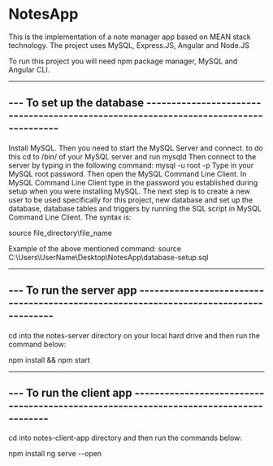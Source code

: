 # NotesApp
This is the implementation of a note manager app based on MEAN stack technology.
The project uses MySQL, Express.JS, Angular and Node.JS

To run this project you will need npm package manager, MySQL and Angular CLI.

---------------------------------------------------------------------------------------------------------------
--- To set up the database ------------------------------------------------------------------------------------
---------------------------------------------------------------------------------------------------------------
Install MySQL.
Then you need to start the MySQL Server and connect. to do this cd to /bin/ of your MySQL server and run mysqld
Then connect to the server by typing in the following command:
mysql -u root -p
Type in your MySQL root password.
Then open the MySQL Command Line Client. 
In MySQL Command Line Client type in the password you established during setup when you were installing MySQL.
The next step is to create a new user to be used specifically for this project, new database and set up the database, database tables and triggers 
by running the SQL script in MySQL Command Line Client. The syntax is:

source file_directory\file_name

Example of the above mentioned command: 
source C:\Users\UserName\Desktop\NotesApp\database-setup.sql

---------------------------------------------------------------------------------------------------------------
--- To run the server app -------------------------------------------------------------------------------------
---------------------------------------------------------------------------------------------------------------
cd into the notes-server directory on your local hard drive and then run the command below:

npm install && npm start

---------------------------------------------------------------------------------------------------------------
--- To run the client app -------------------------------------------------------------------------------------
---------------------------------------------------------------------------------------------------------------
cd into notes-client-app directory and then run the commands below:

npm install
ng serve --open
